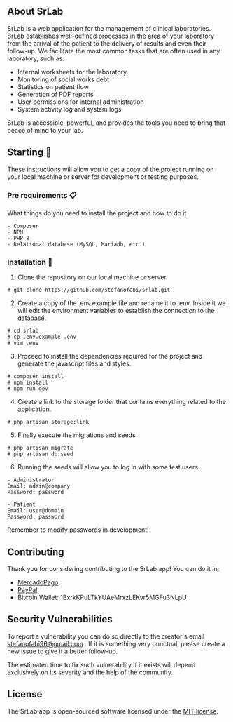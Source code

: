 ## About SrLab

SrLab is a web application for the management of clinical laboratories. SrLab establishes well-defined processes in the area of your laboratory from the arrival of the patient to the delivery of results and even their follow-up. We facilitate the most common tasks that are often used in any laboratory, such as:

- Internal worksheets for the laboratory
- Monitoring of social works debt
- Statistics on patient flow
- Generation of PDF reports
- User permissions for internal administration
- System activity log and system logs

SrLab is accessible, powerful, and provides the tools you need to bring that peace of mind to your lab.

## Starting 🚀

These instructions will allow you to get a copy of the project running on your local machine or server for development or testing purposes.

### Pre requirements 📋

What things do you need to install the project and how to do it

```
- Composer
- NPM
- PHP 8
- Relational database (MySQL, Mariadb, etc.)
```

### Installation 🔧

1. Clone the repository on our local machine or server

```
# git clone https://github.com/stefanofabi/srlab.git
```

2. Create a copy of the .env.example file and rename it to .env. Inside it we will edit the environment variables to establish the connection to the database.

```
# cd srlab
# cp .env.example .env
# vim .env
```

3. Proceed to install the dependencies required for the project and generate the javascript files and styles.

```
# composer install
# npm install
# npm run dev
```
4. Create a link to the storage folder that contains everything related to the application.

```
# php artisan storage:link
```

5. Finally execute the migrations and seeds

```
# php artisan migrate
# php artisan db:seed
```

6. Running the seeds will allow you to log in with some test users.
```
- Administrator 
Email: admin@company
Password: password

- Patient
Email: user@domain
Password: password
```

Remember to modify passwords in development!

## Contributing

Thank you for considering contributing to the SrLab app! You can do it in:
- [MercadoPago](https://www.mercadopago.com/mla/debits/new?preapproval_plan_id=2c93808477025e4f017704a6960805b5)
- [PayPal](https://www.paypal.com/cgi-bin/webscr?cmd=_s-xclick&hosted_button_id=UHXMAB3HMS9CG)
- Bitcoin Wallet: 1BxrkKPuLTkYUAeMrxzLEKvr5MGFu3NLpU

## Security Vulnerabilities

To report a vulnerability you can do so directly to the creator's email stefanofabi96@gmail.com . If it is something very punctual, please create a new issue to give it a better follow-up.

The estimated time to fix such vulnerability if it exists will depend exclusively on its severity and the help of the community.

## License

The SrLab app is open-sourced software licensed under the [MIT license](https://opensource.org/licenses/MIT).
